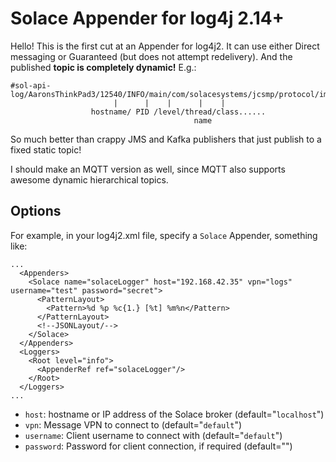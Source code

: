 # Solace Appender for log4j 2.14+

Hello!  This is the first cut at an Appender for log4j2.  It can use either Direct messaging or Guaranteed (but does not attempt redelivery).  And the published **topic is completely dynamic!**  E.g.:

```
#sol-api-log/AaronsThinkPad3/12540/INFO/main/com/solacesystems/jcsmp/protocol/impl/TcpClientChannel
                       |      |    |      |    |
                  hostname/ PID /level/thread/class......
                                         name
```

So much better than crappy JMS and Kafka publishers that just publish to a fixed static topic!

I should make an MQTT version as well, since MQTT also supports awesome dynamic hierarchical topics.



## Options

For example, in your log4j2.xml file, specify a `Solace` Appender, something like:

```
...
  <Appenders>
    <Solace name="solaceLogger" host="192.168.42.35" vpn="logs" username="test" password="secret">
      <PatternLayout>
        <Pattern>%d %p %c{1.} [%t] %m%n</Pattern>
      </PatternLayout>
      <!--JSONLayout/-->
    </Solace>
  </Appenders>
  <Loggers>
    <Root level="info">
      <AppenderRef ref="solaceLogger"/>
    </Root>
  </Loggers>
...
```

- `host`: hostname or IP address of the Solace broker (default="`localhost`")
- `vpn`: Message VPN to connect to  (default="`default`")
- `username`: Client username to connect with  (default="`default`")
- `password`: Password for client connection, if required (default="")


